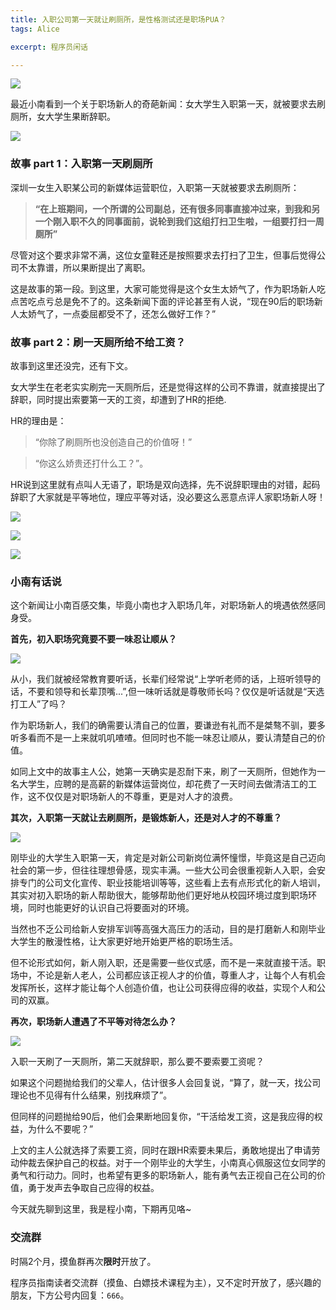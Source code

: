```yaml
---
title: 入职公司第一天就让刷厕所，是性格测试还是职场PUA？
tags: Alice

excerpt: 程序员闲话

---
```


![](https://navtool.gitee.io/blog/assets/imgs/20221103/0.png)

最近小南看到一个关于职场新人的奇葩新闻：女大学生入职第一天，就被要求去刷厕所，女大学生果断辞职。

![](https://navtool.gitee.io/blog/assets/imgs/20221103/1.jpg)

### 故事 part 1：入职第一天刷厕所

深圳一女生入职某公司的新媒体运营职位，入职第一天就被要求去刷厕所：

>  **“在上班期间，一个所谓的公司副总，还有很多同事直接冲过来，到我和另一个刚入职不久的同事面前，说轮到我们这组打扫卫生啦，一组要打扫一周厕所”**

尽管对这个要求非常不满，这位女童鞋还是按照要求去打扫了卫生，但事后觉得公司不太靠谱，所以果断提出了离职。

这是故事的第一段。到这里，大家可能觉得是这个女生太娇气了，作为职场新人吃点苦吃点亏总是免不了的。这条新闻下面的评论甚至有人说，“现在90后的职场新人太娇气了，一点委屈都受不了，还怎么做好工作？”

### 故事 part 2：刷一天厕所给不给工资？

故事到这里还没完，还有下文。

女大学生在老老实实刷完一天厕所后，还是觉得这样的公司不靠谱，就直接提出了辞职，同时提出索要第一天的工资，却遭到了HR的拒绝.

HR的理由是：
> “你除了刷厕所也没创造自己的价值呀！”

> “你这么娇贵还打什么工？”。

HR说到这里就有点叫人无语了，职场是双向选择，先不说辞职理由的对错，起码辞职了大家就是平等地位，理应平等对话，没必要这么恶意点评人家职场新人呀！

![](https://navtool.gitee.io/blog/assets/imgs/20221103/2.png)

![](https://navtool.gitee.io/blog/assets/imgs/20221103/3.png)

![](https://navtool.gitee.io/blog/assets/imgs/20221103/4.png)

### 小南有话说

这个新闻让小南百感交集，毕竟小南也才入职场几年，对职场新人的境遇依然感同身受。

**首先，初入职场究竟要不要一味忍让顺从？**

![](https://navtool.gitee.io/blog/assets/imgs/20221103/6.png)

从小，我们就被经常教育要听话，长辈们经常说“上学听老师的话，上班听领导的话，不要和领导和长辈顶嘴...”,但一味听话就是尊敬师长吗？仅仅是听话就是“天选打工人”了吗？

作为职场新人，我们的确需要认清自己的位置，要谦逊有礼而不是桀骜不驯，要多听多看而不是一上来就叽叽喳喳。但同时也不能一味忍让顺从，要认清楚自己的价值。

如同上文中的故事主人公，她第一天确实是忍耐下来，刷了一天厕所，但她作为一名大学生，应聘的是高薪的新媒体运营岗位，却花费了一天时间去做清洁工的工作，这不仅仅是对职场新人的不尊重，更是对人才的浪费。

**其次，入职第一天就让去刷厕所，是锻炼新人，还是对人才的不尊重？**

![](https://navtool.gitee.io/blog/assets/imgs/20221103/7.png)

刚毕业的大学生入职第一天，肯定是对新公司新岗位满怀憧憬，毕竟这是自己迈向社会的第一步，但往往理想骨感，现实丰满。一些大公司会很重视新人入职，会安排专门的公司文化宣传、职业技能培训等等，这些看上去有点形式化的新人培训，其实对初入职场的新人帮助很大，能够帮助他们更好地从校园环境过度到职场环境，同时也能更好的认识自己将要面对的环境。

当然也不乏公司给新人安排军训等高强大高压力的活动，目的是打磨新人和刚毕业大学生的散漫性格，让大家更好地开始更严格的职场生活。

但不论形式如何，新人刚入职，还是需要一些仪式感，而不是一来就直接干活。职场中，不论是新人老人，公司都应该正视人才的价值，尊重人才，让每个人有机会发挥所长，这样才能让每个人创造价值，也让公司获得应得的收益，实现个人和公司的双赢。

**再次，职场新人遭遇了不平等对待怎么办？**

![](https://navtool.gitee.io/blog/assets/imgs/20221103/8.png)

入职一天刷了一天厕所，第二天就辞职，那么要不要索要工资呢？

如果这个问题抛给我们的父辈人，估计很多人会回复说，“算了，就一天，找公司理论也不见得有什么结果，别找麻烦了”。

但同样的问题抛给90后，他们会果断地回复你，“干活给发工资，这是我应得的权益，为什么不要呢？”

上文的主人公就选择了索要工资，同时在跟HR索要未果后，勇敢地提出了申请劳动仲裁去保护自己的权益。对于一个刚毕业的大学生，小南真心佩服这位女同学的勇气和行动力。同时，也希望有更多的职场新人，能有勇气去正视自己在公司的价值，勇于发声去争取自己应得的权益。

今天就先聊到这里，我是程小南，下期再见咯~

### 交流群

时隔2个月，摸鱼群再次**限时**开放了。

程序员指南读者交流群（摸鱼、白嫖技术课程为主），又不定时开放了，感兴趣的朋友，下方公号内回复：`666`。
